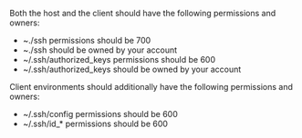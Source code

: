 Both the host and the client should have the following permissions and owners:

- ~./ssh permissions should be 700
- ~./ssh should be owned by your account
- ~/.ssh/authorized_keys permissions should be 600
- ~/.ssh/authorized_keys should be owned by your account


Client environments should additionally have the following permissions and owners:

- ~/.ssh/config permissions should be 600
- ~/.ssh/id_* permissions should be 600